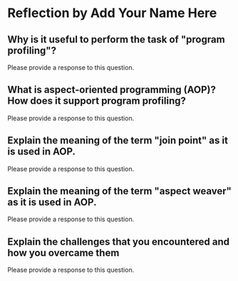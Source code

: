# Reflection by Add Your Name Here

## Why is it useful to perform the task of "program profiling"?

Please provide a response to this question.

## What is aspect-oriented programming (AOP)? How does it support program profiling?

Please provide a response to this question.

## Explain the meaning of the term "join point" as it is used in AOP.

Please provide a response to this question.

## Explain the meaning of the term "aspect weaver" as it is used in AOP.

Please provide a response to this question.

## Explain the challenges that you encountered and how you overcame them

Please provide a response to this question.
